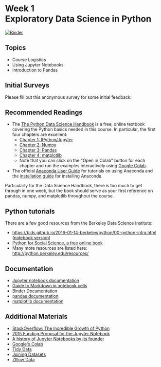 # Week 1<br>Exploratory Data Science in Python

[![Binder](https://mybinder.org/badge_logo.svg)](https://mybinder.org/v2/gh/MUSA-550-Fall-2020/week-1/master)

## Topics

- Course Logistics
- Using Jupyter Notebooks
- Introduction to Pandas

## Initial Surveys

Please fill out this anonymous survey for some initial feedback:

## Recommended Readings

- The [The Python Data Science Handbook](https://jakevdp.github.io/PythonDataScienceHandbook/) is a free, online textbook covering the Python basics needed in this course. In particular, the first four chapters are excellent:
  - [Chapter 1: IPython/Jupyter](https://jakevdp.github.io/PythonDataScienceHandbook/01.00-ipython-beyond-normal-python.html)
  - [Chapter 2: Numpy](https://jakevdp.github.io/PythonDataScienceHandbook/02.00-introduction-to-numpy.html)
  - [Chapter 3: Pandas](https://jakevdp.github.io/PythonDataScienceHandbook/03.00-introduction-to-pandas.html)
  - [Chapter 4: matplotlib](https://jakevdp.github.io/PythonDataScienceHandbook/04.00-introduction-to-matplotlib.html)
  - Note that you can click on the "Open in Colab" button for each chapter and run the examples interactively using [Google Colab](https://colab.research.google.com).
- The official [Anaconda User Guide](https://docs.anaconda.com/anaconda/user-guide/) for tutorials on using Anaconda and the [installation guide](https://docs.anaconda.com/anaconda/install/) for installing Anaconda.

Particularly for the Data Science Handbook, there is too much to get through in one week, but the book should serve as your first reference on pandas, numpy, and matplotlib throughout the course.

## Python tutorials

There are a few good resources from the Berkeley Data Science Institute:

- https://bids.github.io/2016-01-14-berkeley/python/00-python-intro.html ([notebook version](https://bids.github.io/2016-01-14-berkeley/python/00-python-intro.ipynb))
- [Python for Social Science, a free online book](https://gawron.sdsu.edu/python_for_ss/course_core/book_draft/index.html)
- Many more resources are listed here: http://python.berkeley.edu/resources/

## Documentation

- [Jupyter notebook documentation](https://jupyter.readthedocs.io/en/latest/content-quickstart.html)
- [Guide to Markdown in notebook cells](https://jupyter-notebook.readthedocs.io/en/stable/examples/Notebook/Working%20With%20Markdown%20Cells.html)
- [Binder Documentation](https://mybinder.readthedocs.io/en/latest/)
- [pandas documentation](https://pandas.pydata.org/pandas-docs/stable/)
- [matplotlib documentation](https://matplotlib.org/)

## Additional Materials

- [StackOverflow: The Incredible Growth of Python](https://stackoverflow.blog/2017/09/06/incredible-growth-python/)
- [2015 Funding Proposal for the Jupyter Notebook](https://blog.jupyter.org/project-jupyter-computational-narratives-as-the-engine-of-collaborative-data-science-2b5fb94c3c58)
- [A history of Jupyter Notebooks by its founder](http://blog.fperez.org/2012/01/ipython-notebook-historical.html)
- [Google's Colab](https://colab.research.google.com/notebooks/welcome.ipynb)
- [Tidy Data](https://en.wikipedia.org/wiki/Tidy_data)
- [Joining Datasets](joining_infographic.jpg)
- [ZIllow Data](https://www.zillow.com/research/data/)
